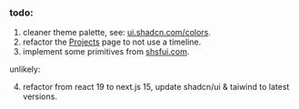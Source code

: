 ### todo: 

1. cleaner theme palette, see: [ui.shadcn.com/colors](https://ui.shadcn.com/colors).
2. refactor the [Projects](https://sola.ysz.life/projects) page to not use a timeline. 
3. implement some primitives from [shsfui.com](https://www.shsfui.com/primitives).

unlikely: 

4. refactor from react 19 to next.js 15, update shadcn/ui & taiwind to latest versions.